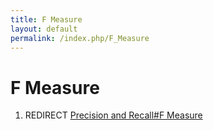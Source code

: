 ```yaml
---
title: F Measure
layout: default
permalink: /index.php/F_Measure
---
```


# F Measure

1. REDIRECT [Precision and Recall#F Measure](Precision_and_Recall#F_Measure)